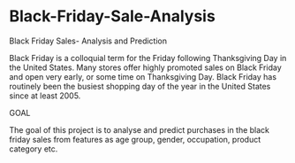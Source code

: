# Black-Friday-Sale-Analysis
Black Friday Sales- Analysis and Prediction

Black Friday is a colloquial term for the Friday following Thanksgiving Day in the United States. Many stores offer highly promoted sales on Black Friday and open very early, or some time on Thanksgiving Day. Black Friday has routinely been the busiest shopping day of the year in the United States since at least 2005.

GOAL

The goal of this project is to analyse and predict purchases in the black friday sales from features as age group, gender, occupation, product category etc.
